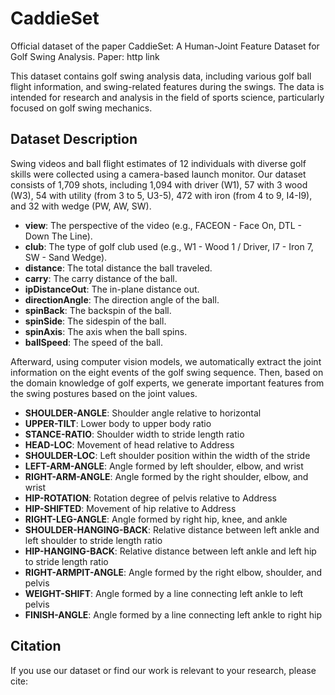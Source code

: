 # CaddieSet

Official dataset of the paper CaddieSet: A Human-Joint Feature Dataset for Golf Swing Analysis. Paper: http link

This dataset contains golf swing analysis data, including various golf ball flight information, and swing-related features during the swings. The data is intended for research and analysis in the field of sports science, particularly focused on golf swing mechanics.

## Dataset Description

Swing videos and ball flight estimates of 12 individuals with diverse golf skills were collected using a camera-based launch monitor.
Our dataset consists of 1,709 shots, including 1,094 with driver (W1), 57 with 3 wood (W3), 54 with utility (from 3 to 5, U3-5), 472 with iron (from 4 to 9, I4-I9), and 32 with wedge (PW, AW, SW).

- **view**: The perspective of the video (e.g., FACEON - Face On, DTL - Down The Line).
- **club**: The type of golf club used (e.g., W1 - Wood 1 / Driver, I7 - Iron 7, SW - Sand Wedge).
- **distance**: The total distance the ball traveled.
- **carry**: The carry distance of the ball.
- **ipDistanceOut**: The in-plane distance out.
- **directionAngle**: The direction angle of the ball.
- **spinBack**: The backspin of the ball.
- **spinSide**: The sidespin of the ball.
- **spinAxis**: The axis when the ball spins.
- **ballSpeed**: The speed of the ball.

Afterward, using computer vision models, we automatically extract the joint information on the eight events of the golf swing sequence. Then, based on the domain knowledge of golf experts, we generate important features from the swing postures based on the joint values.

- **SHOULDER-ANGLE**: Shoulder angle relative to horizontal
- **UPPER-TILT**: Lower body to upper body ratio
- **STANCE-RATIO**: Shoulder width to stride length ratio
- **HEAD-LOC**: Movement of head relative to Address
- **SHOULDER-LOC**: Left shoulder position within the width of the stride
- **LEFT-ARM-ANGLE**: Angle formed by left shoulder, elbow, and wrist
- **RIGHT-ARM-ANGLE**: Angle formed by the right shoulder, elbow, and wrist
- **HIP-ROTATION**: Rotation degree of pelvis relative to Address
- **HIP-SHIFTED**: Movement of hip relative to Address
- **RIGHT-LEG-ANGLE**: Angle formed by right hip, knee, and ankle
- **SHOULDER-HANGING-BACK**: Relative distance between left ankle and left shoulder to stride length ratio
- **HIP-HANGING-BACK**: Relative distance between left ankle and left hip to stride length ratio
- **RIGHT-ARMPIT-ANGLE**: Angle formed by the right elbow, shoulder, and pelvis
- **WEIGHT-SHIFT**: Angle formed by a line connecting left ankle to left pelvis
- **FINISH-ANGLE**: Angle formed by a line connecting left ankle to right hip

## Citation

If you use our dataset or find our work is relevant to your research, please cite:
